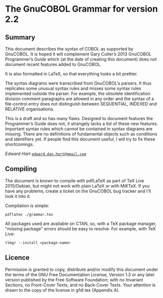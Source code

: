 
# The GnuCOBOL Grammar for version 2.2

## Summary

This document describes the syntax of COBOL as supported by GnuCOBOL. It is
hoped it will complement Gary Cutler’s 2013 GnuCOBOL Programmer’s Guide which
(at the date of creating this document) does not document recent features added
to GnuCOBOL.

It is also formatted in LaTeX, so that everything looks a bit prettier.

The syntax diagrams were transcribed from GnuCOBOL’s parsers. It thus replicates
some unusual syntax rules and misses some syntax rules implemented outside the
parser.  For example, the obsolete identification division comment paragraphs
are allowed in any order and the syntax of a file-control entry does not
distinguish between SEQUENTIAL, INDEXED and RELATIVE organisations.

This is a draft and so has many flaws. Designed to document features the
Programmer’s Guide does not, it strangely lacks a list of these new
features. Important syntax rules which cannot be contained in syntax diagrams
are missing. There are no definitions of fundamental objects such as conditions
and identifiers yet. If people find this document useful, I will try to fix
these shortcomings.

*Edward Hart*
[`edward.dan.hart@gmail.com`](mailto:edward.dan.hart@gmail.com)

## Compiling

The document is known to compile with pdfLaTeX as part of TeX Live 2015/Debian,
but might not work with plain LaTeX or with MiKTeX. If you have any problems,
create a ticket on the GnuCOBOL bug tracker and I'll look it into it.

Compilation is simple:

    pdflatex ./grammar.tex

All packages used are available on CTAN, so, with a TeX package manager,
"missing package" errors should be easy to resolve. For example, with TeX Live:

    tlmgr --install <package-name>

## Licence

Permission is granted to copy, distribute and/or modify this document under the
terms of the GNU Free Documentation License, Version 1.3 or any later version
published by the Free Software Foundation; with no Invariant Sections, no
Front-Cover Texts, and no Back-Cover Texts. Your attention is drawn to the copy
of the license in gfdl.tex (Appendix A).
